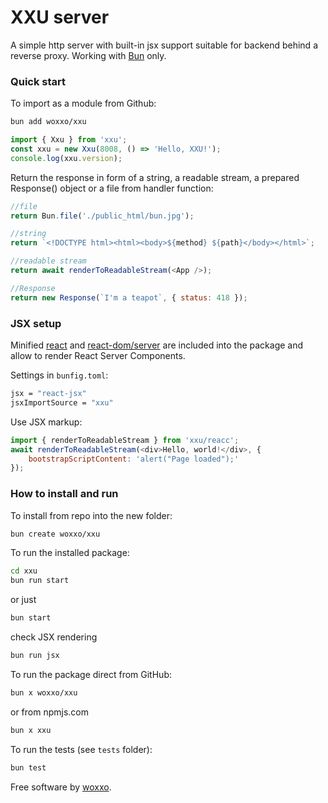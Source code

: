 # XXU server

A simple http server with built-in jsx support suitable for backend behind a reverse proxy. Working with [Bun](https://github.com/oven-sh/bun) only.

### Quick start

To import as a module from Github:
```bash
bun add woxxo/xxu
```
```js
import { Xxu } from 'xxu';
const xxu = new Xxu(8008, () => 'Hello, XXU!');
console.log(xxu.version);
```
Return the response in form of a string, a readable stream, a prepared Response() object or a file from handler function:
```js
//file
return Bun.file('./public_html/bun.jpg');

//string
return `<!DOCTYPE html><html><body>${method} ${path}</body></html>`;

//readable stream
return await renderToReadableStream(<App />);

//Response
return new Response(`I'm a teapot`, { status: 418 });
```

### JSX setup

Minified [react](https://github.com/facebook/react/tree/main/packages/react) and [react-dom/server](https://github.com/facebook/react/tree/main/packages/react-dom) are included into the package and allow to render React Server Components.

Settings in `bunfig.toml`:
```bash
jsx = "react-jsx"
jsxImportSource = "xxu"
```

Use JSX markup:
```js
import { renderToReadableStream } from 'xxu/reacc';
await renderToReadableStream(<div>Hello, world!</div>, {
	bootstrapScriptContent: 'alert("Page loaded");'
});
```

### How to install and run

To install from repo into the new folder:
```bash
bun create woxxo/xxu
```


To run the installed package:
```bash
cd xxu
bun run start
```
or just
```bash
bun start
```
check JSX rendering
```bash
bun run jsx
```

To run the package direct from GitHub:
```bash
bun x woxxo/xxu
```
or from npmjs.com
```bash
bun x xxu
```

To run the tests (see `tests` folder):
```bash
bun test
```

Free software by [woxxo](https://github.com/woxxo).
